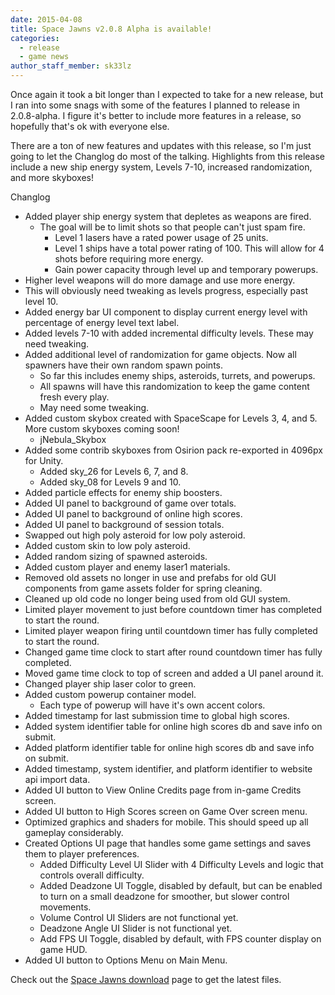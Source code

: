 ```yaml
---
date: 2015-04-08
title: Space Jawns v2.0.8 Alpha is available!
categories:
  - release
  - game news
author_staff_member: sk33lz
---
```


Once again it took a bit longer than I expected to take for a new release, but I ran into some snags with some of the features I planned to release in 2.0.8-alpha. I figure it's better to include more features in a release, so hopefully that's ok with everyone else.

There are a ton of new features and updates with this release, so I'm just going to let the Changlog do most of the talking. Highlights from this release include a new ship energy system, Levels 7-10, increased randomization, and more skyboxes!

Changlog
- Added player ship energy system that depletes as weapons are fired.
  - The goal will be to limit shots so that people can't just spam fire.
    - Level 1 lasers have a rated power usage of 25 units.
    - Level 1 ships have a total power rating of 100. This will allow for 4 shots before requiring more energy.
    - Gain power capacity through level up and temporary powerups.
- Higher level weapons will do more damage and use more energy.
- This will obviously need tweaking as levels progress, especially past level 10.
- Added energy bar UI component to display current energy level with percentage of energy level text label.
- Added levels 7-10 with added incremental difficulty levels. These may need tweaking.
- Added additional level of randomization for game objects. Now all spawners have their own random spawn points.
  - So far this includes enemy ships, asteroids, turrets, and powerups.
  - All spawns will have this randomization to keep the game content fresh every play.
  - May need some tweaking.
- Added custom skybox created with SpaceScape for Levels 3, 4, and 5. More custom skyboxes coming soon!
  - jNebula_Skybox
- Added some contrib skyboxes from Osirion pack re-exported in 4096px for Unity.
  - Added sky_26 for Levels 6, 7, and 8.
  - Added sky_08 for Levels 9 and 10.
- Added particle effects for enemy ship boosters.
- Added UI panel to background of game over totals.
- Added UI panel to background of online high scores.
- Added UI panel to background of session totals.
- Swapped out high poly asteroid for low poly asteroid.
- Added custom skin to low poly asteroid.
- Added random sizing of spawned asteroids.
- Added custom player and enemy laser1 materials.
- Removed old assets no longer in use and prefabs for old GUI components from game assets folder for spring cleaning.
- Cleaned up old code no longer being used from old GUI system.
- Limited player movement to just before countdown timer has completed to start the round.
- Limited player weapon firing until countdown timer has fully completed to start the round.
- Changed game time clock to start after round countdown timer has fully completed.
- Moved game time clock to top of screen and added a UI panel around it.
- Changed player ship laser color to green.
- Added custom powerup container model.
  - Each type of powerup will have it's own accent colors.
- Added timestamp for last submission time to global high scores.
- Added system identifier table for online high scores db and save info on submit.
- Added platform identifier table for online high scores db and save info on submit.
- Added timestamp, system identifier, and platform identifier to website api import data.
- Added UI button to View Online Credits page from in-game Credits screen.
- Added UI button to High Scores screen on Game Over screen menu.
- Optimized graphics and shaders for mobile. This should speed up all gameplay considerably.
- Created Options UI page that handles some game settings and saves them to player preferences.
  - Added Difficulty Level UI Slider with 4 Difficulty Levels and logic that controls overall difficulty.
  - Added Deadzone UI Toggle, disabled by default, but can be enabled to turn on a small deadzone for smoother, but slower control movements.
  - Volume Control UI Sliders are not functional yet.
  - Deadzone Angle UI Slider is not functional yet.
  - Add FPS UI Toggle, disabled by default, with FPS counter display on game HUD.
- Added UI button to Options Menu on Main Menu.

Check out the [Space Jawns download](/download) page to get the latest files.
